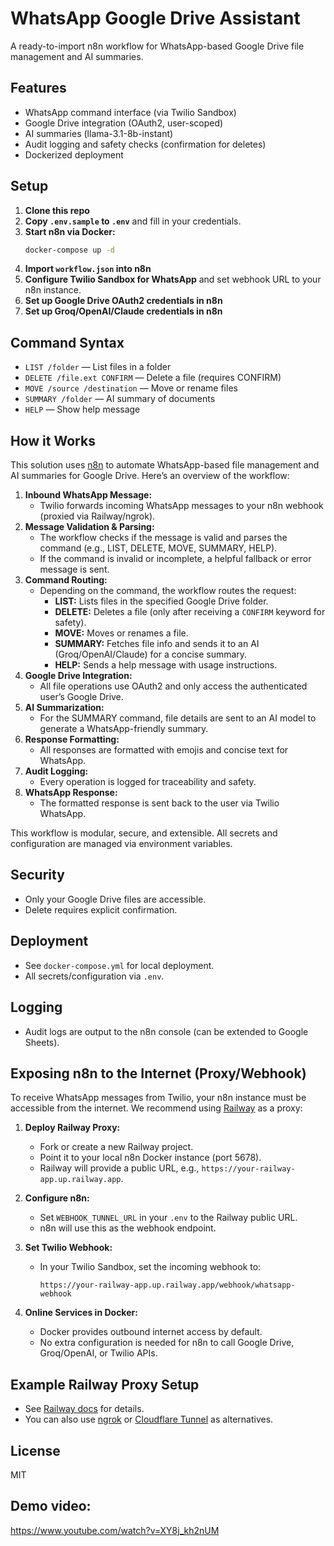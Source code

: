 # WhatsApp Google Drive Assistant

A ready-to-import n8n workflow for WhatsApp-based Google Drive file management and AI summaries.

## Features

- WhatsApp command interface (via Twilio Sandbox)
- Google Drive integration (OAuth2, user-scoped)
- AI summaries (llama-3.1-8b-instant)
- Audit logging and safety checks (confirmation for deletes)
- Dockerized deployment

## Setup

1. **Clone this repo**
2. **Copy `.env.sample` to `.env`** and fill in your credentials.
3. **Start n8n via Docker:**
   ```sh
   docker-compose up -d
   ```
4. **Import `workflow.json` into n8n**
5. **Configure Twilio Sandbox for WhatsApp** and set webhook URL to your n8n instance.
6. **Set up Google Drive OAuth2 credentials in n8n**
7. **Set up Groq/OpenAI/Claude credentials in n8n**

## Command Syntax

- `LIST /folder` — List files in a folder
- `DELETE /file.ext CONFIRM` — Delete a file (requires CONFIRM)
- `MOVE /source /destination` — Move or rename files
- `SUMMARY /folder` — AI summary of documents
- `HELP` — Show help message

## How it Works

This solution uses [n8n](https://n8n.io/) to automate WhatsApp-based file management and AI summaries for Google Drive. Here’s an overview of the workflow:

1. **Inbound WhatsApp Message:**  
   - Twilio forwards incoming WhatsApp messages to your n8n webhook (proxied via Railway/ngrok).
2. **Message Validation & Parsing:**  
   - The workflow checks if the message is valid and parses the command (e.g., LIST, DELETE, MOVE, SUMMARY, HELP).
   - If the command is invalid or incomplete, a helpful fallback or error message is sent.
3. **Command Routing:**  
   - Depending on the command, the workflow routes the request:
     - **LIST:** Lists files in the specified Google Drive folder.
     - **DELETE:** Deletes a file (only after receiving a `CONFIRM` keyword for safety).
     - **MOVE:** Moves or renames a file.
     - **SUMMARY:** Fetches file info and sends it to an AI (Groq/OpenAI/Claude) for a concise summary.
     - **HELP:** Sends a help message with usage instructions.
4. **Google Drive Integration:**  
   - All file operations use OAuth2 and only access the authenticated user’s Google Drive.
5. **AI Summarization:**  
   - For the SUMMARY command, file details are sent to an AI model to generate a WhatsApp-friendly summary.
6. **Response Formatting:**  
   - All responses are formatted with emojis and concise text for WhatsApp.
7. **Audit Logging:**  
   - Every operation is logged for traceability and safety.
8. **WhatsApp Response:**  
   - The formatted response is sent back to the user via Twilio WhatsApp.

This workflow is modular, secure, and extensible. All secrets and configuration are managed via environment variables.

## Security

- Only your Google Drive files are accessible.
- Delete requires explicit confirmation.

## Deployment

- See `docker-compose.yml` for local deployment.
- All secrets/configuration via `.env`.

## Logging

- Audit logs are output to the n8n console (can be extended to Google Sheets).

## Exposing n8n to the Internet (Proxy/Webhook)

To receive WhatsApp messages from Twilio, your n8n instance must be accessible from the internet. We recommend using [Railway](https://railway.app/) as a proxy:

1. **Deploy Railway Proxy:**
   - Fork or create a new Railway project.
   - Point it to your local n8n Docker instance (port 5678).
   - Railway will provide a public URL, e.g., `https://your-railway-app.up.railway.app`.

2. **Configure n8n:**
   - Set `WEBHOOK_TUNNEL_URL` in your `.env` to the Railway public URL.
   - n8n will use this as the webhook endpoint.

3. **Set Twilio Webhook:**
   - In your Twilio Sandbox, set the incoming webhook to:
     ```
     https://your-railway-app.up.railway.app/webhook/whatsapp-webhook
     ```

4. **Online Services in Docker:**
   - Docker provides outbound internet access by default.
   - No extra configuration is needed for n8n to call Google Drive, Groq/OpenAI, or Twilio APIs.

## Example Railway Proxy Setup

- See [Railway docs](https://docs.railway.app/deploy/deployments) for details.
- You can also use [ngrok](https://ngrok.com/) or [Cloudflare Tunnel](https://developers.cloudflare.com/cloudflare-one/connections/connect-apps/) as alternatives.

## License

MIT

## Demo video:
https://www.youtube.com/watch?v=XY8j_kh2nUM

